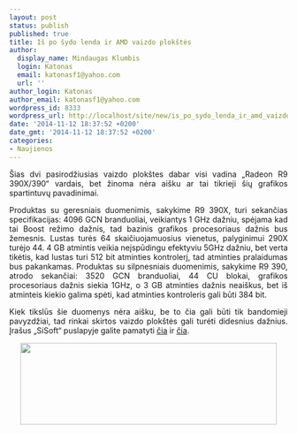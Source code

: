 ```yaml
---
layout: post
status: publish
published: true
title: Iš po šydo lenda ir AMD vaizdo plokštės
author:
  display_name: Mindaugas Klumbis
  login: Katonas
  email: katonasf1@yahoo.com
  url: ''
author_login: Katonas
author_email: katonasf1@yahoo.com
wordpress_id: 8333
wordpress_url: http://localhost/site/new/is_po_sydo_lenda_ir_amd_vaizdo_plokstes/
date: '2014-11-12 18:37:52 +0200'
date_gmt: '2014-11-12 18:37:52 +0200'
categories:
- Naujienos
---
```

<p style="text-align: justify;">
	&Scaron;ias dvi pasirodžiusias vaizdo plok&scaron;tes dabar visi vadina &bdquo;Radeon R9 390X/390&ldquo; vardais, bet žinoma nėra ai&scaron;ku ar tai tikrieji &scaron;ių grafikos spartintuvų pavadinimai.</p>
<p style="text-align: justify;">
	Produktas su geresniais duomenimis, sakykime R9 390X, turi sekančias specifikacijas: 4096 GCN branduoliai, veikiantys 1 GHz dažniu, spėjama kad tai Boost režimo dažnis, tad bazinis grafikos procesoriaus dažnis bus žemesnis. Lustas turės 64 skaičiuojamuosius vienetus, palyginimui 290X turėjo 44. 4 GB atmintis veikia neįspūdingu efektyviu 5GHz dažniu, bet verta tikėtis, kad lustas turi 512 bit atminties kontrolerį, tad atminties pralaidumas bus pakankamas. Produktas su silpnesniais duomenimis, sakykime R9 390, atrodo sekančiai: 3520 GCN branduoliai, 44 CU blokai, grafikos procesoriaus dažnis siekia 1GHz, o 3 GB atminties dažnis neai&scaron;kus, bet i&scaron; atminteis kiekio galima spėti, kad atminties kontroleris gali būti 384 bit.</p>
<p style="text-align: justify;">
	Kiek tikslūs &scaron;ie duomenys nėra ai&scaron;ku, be to čia gali būti tik bandomieji pavyzdžiai, tad rinkai skirtos vaizdo plok&scaron;tės gali turėti didesnius dažnius. Įra&scaron;us &bdquo;SiSoft&ldquo; puslapyje galite pamatyti <u><a href="http://www.sisoftware.eu/rank2011d/show_run.php?q=c2ffccfddbbadbe6deedd4e7d3f587ba8aacc9ac91a187f4c9f9&amp;l=en">čia</a></u> ir <u><a href="http://www.sisoftware.eu/rank2011d/show_run.php?q=c2ffccfddbbadbe6deeddaeed6f082bf8fa9cca994a482f1ccf4&amp;l=en">čia</a></u>.</p>
<p style="text-align: center;">
	<a href="http://technews.lt/userfiles/R9 390x.png"><img alt="" src="http://technews.lt/userfiles/R9 390x.png" style="width: 464px; height: 148px;" /></a></p>
